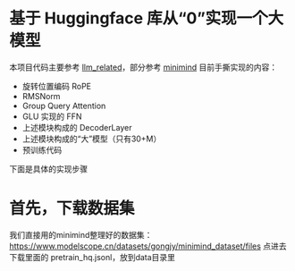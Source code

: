 # 基于 Huggingface 库从“0”实现一个大模型
本项目代码主要参考 [llm_related](https://github.com/wyf3/llm_related/tree/main)，部分参考 [minimind](https://github.com/jingyaogong/minimind/tree/master)
目前手撕实现的内容：
- 旋转位置编码 RoPE
- RMSNorm
- Group Query Attention
- GLU 实现的 FFN
- 上述模块构成的 DecoderLayer
- 上述模块构成的“大”模型（只有30+M）
- 预训练代码

下面是具体的实现步骤
# 首先，下载数据集
我们直接用的minimind整理好的数据集：https://www.modelscope.cn/datasets/gongjy/minimind_dataset/files
点进去下载里面的 pretrain_hq.jsonl，放到data目录里



